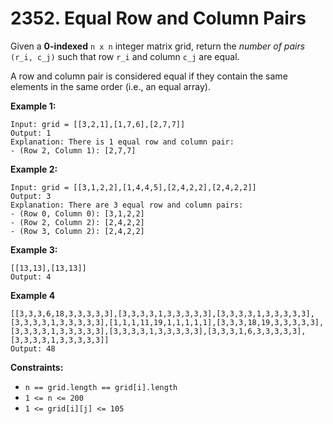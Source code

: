 # 2352. Equal Row and Column Pairs

Given a **0-indexed** `n x n` integer matrix grid, return the *number of pairs* `(r_i, c_j)` such that row `r_i` and column `c_j` are equal.

A row and column pair is considered equal if they contain the same elements in the same order (i.e., an equal array).

**Example 1:**

```
Input: grid = [[3,2,1],[1,7,6],[2,7,7]]
Output: 1
Explanation: There is 1 equal row and column pair:
- (Row 2, Column 1): [2,7,7]
```

**Example 2:**

```
Input: grid = [[3,1,2,2],[1,4,4,5],[2,4,2,2],[2,4,2,2]]
Output: 3
Explanation: There are 3 equal row and column pairs:
- (Row 0, Column 0): [3,1,2,2]
- (Row 2, Column 2): [2,4,2,2]
- (Row 3, Column 2): [2,4,2,2]
```

**Example 3:**
```
[[13,13],[13,13]]
Output: 4
```

 **Example 4**
```
[[3,3,3,6,18,3,3,3,3,3],[3,3,3,3,1,3,3,3,3,3],[3,3,3,3,1,3,3,3,3,3],[3,3,3,3,1,3,3,3,3,3],[1,1,1,11,19,1,1,1,1,1],[3,3,3,18,19,3,3,3,3,3],[3,3,3,3,1,3,3,3,3,3],[3,3,3,3,1,3,3,3,3,3],[3,3,3,1,6,3,3,3,3,3],[3,3,3,3,1,3,3,3,3,3]]
Output: 48
```

**Constraints:**
- `n == grid.length == grid[i].length`
- `1 <= n <= 200`
- `1 <= grid[i][j] <= 105`
  
